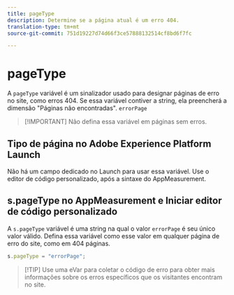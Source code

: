 ```yaml
---
title: pageType
description: Determine se a página atual é um erro 404.
translation-type: tm+mt
source-git-commit: 751d19227d74d66f3ce57888132514cf8bd6f7fc

---
```



# pageType

A `pageType` variável é um sinalizador usado para designar páginas de erro no site, como erros 404. Se essa variável contiver a string, ela preencherá a dimensão &quot;Páginas não encontradas&quot;. `errorPage`

> [!IMPORTANT] Não defina essa variável em páginas sem erros.

## Tipo de página no Adobe Experience Platform Launch

Não há um campo dedicado no Launch para usar essa variável. Use o editor de código personalizado, após a sintaxe do AppMeasurement.

## s.pageType no AppMeasurement e Iniciar editor de código personalizado

A `s.pageType` variável é uma string na qual o valor `errorPage` é seu único valor válido. Defina essa variável como esse valor em qualquer página de erro do site, como em 404 páginas.

```js
s.pageType = "errorPage";
```

> [!TIP] Use uma eVar para coletar o código de erro para obter mais informações sobre os erros específicos que os visitantes encontram no site.
